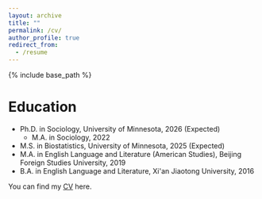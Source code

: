 ```yaml
---
layout: archive
title: ""
permalink: /cv/
author_profile: true
redirect_from:
  - /resume
---
```


{% include base_path %}

Education
======
* Ph.D. in Sociology, University of Minnesota, 2026 (Expected)
  * M.A. in Sociology, 2022
* M.S. in Biostatistics, University of Minnesota, 2025 (Expected)
* M.A. in English Language and Literature (American Studies), Beijing Foreign Studies University, 2019
* B.A. in English Language and Literature, Xi'an Jiaotong University, 2016

You can find my [CV](/assets/Xiaowen_Han_CV_June2024.pdf) here.
  
